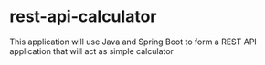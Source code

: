 # rest-api-calculator
This application will use Java and Spring Boot to form a REST API application that will act as simple calculator
